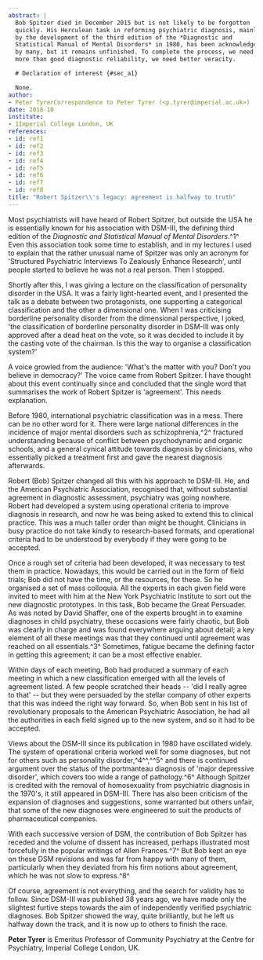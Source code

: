 ```yaml
---
abstract: |
  Bob Spitzer died in December 2015 but is not likely to be forgotten
  quickly. His Herculean task in reforming psychiatric diagnosis, mainly
  by the development of the third edition of the *Diagnostic and
  Statistical Manual of Mental Disorders* in 1980, has been acknowledged
  by many, but it remains unfinished. To complete the process, we need
  more than good diagnostic reliability, we need better veracity.

  # Declaration of interest {#sec_a1}

  None.
author:
- Peter TyrerCorrespondence to Peter Tyrer (<p.tyrer@imperial.ac.uk>)
date: 2018-10
institute:
- 1Imperial College London, UK
references:
- id: ref1
- id: ref2
- id: ref3
- id: ref4
- id: ref5
- id: ref6
- id: ref7
- id: ref8
title: "Robert Spitzer\\'s legacy: agreement is halfway to truth"
---
```


Most psychiatrists will have heard of Robert Spitzer, but outside the
USA he is essentially known for his association with DSM-III, the
defining third edition of the *Diagnostic and Statistical Manual of
Mental Disorders*.^1^ Even this association took some time to establish,
and in my lectures I used to explain that the rather unusual name of
Spitzer was only an acronym for 'Structured Psychiatric Interviews To
Zealously Enhance Research', until people started to believe he was not
a real person. Then I stopped.

Shortly after this, I was giving a lecture on the classification of
personality disorder in the USA. It was a fairly light-hearted event,
and I presented the talk as a debate between two protagonists, one
supporting a categorical classification and the other a dimensional one.
When I was criticising borderline personality disorder from the
dimensional perspective, I joked, 'the classification of borderline
personality disorder in DSM-III was only approved after a dead heat on
the vote, so it was decided to include it by the casting vote of the
chairman. Is this the way to organise a classification system?'

A voice growled from the audience: 'What\'s the matter with you? Don\'t
you believe in democracy?' The voice came from Robert Spitzer. I have
thought about this event continually since and concluded that the single
word that summarises the work of Robert Spitzer is 'agreement'. This
needs explanation.

Before 1980, international psychiatric classification was in a mess.
There can be no other word for it. There were large national differences
in the incidence of major mental disorders such as schizophrenia,^2^
fractured understanding because of conflict between psychodynamic and
organic schools, and a general cynical attitude towards diagnosis by
clinicians, who essentially picked a treatment first and gave the
nearest diagnosis afterwards.

Robert (Bob) Spitzer changed all this with his approach to DSM-III. He,
and the American Psychiatric Association, recognised that, without
substantial agreement in diagnostic assessment, psychiatry was going
nowhere. Robert had developed a system using operational criteria to
improve diagnosis in research, and now he was being asked to extend this
to clinical practice. This was a much taller order than might be
thought. Clinicians in busy practice do not take kindly to
research-based formats, and operational criteria had to be understood by
everybody if they were going to be accepted.

Once a rough set of criteria had been developed, it was necessary to
test them in practice. Nowadays, this would be carried out in the form
of field trials; Bob did not have the time, or the resources, for these.
So he organised a set of mass colloquia. All the experts in each given
field were invited to meet with him at the New York Psychiatric
Institute to sort out the new diagnostic prototypes. In this task, Bob
became the Great Persuader. As was noted by David Shaffer, one of the
experts brought in to examine diagnoses in child psychiatry, these
occasions were fairly chaotic, but Bob was clearly in charge and was
found everywhere arguing about detail; a key element of all these
meetings was that they continued until agreement was reached on all
essentials.^3^ Sometimes, fatigue became the defining factor in getting
this agreement; it can be a most effective enabler.

Within days of each meeting, Bob had produced a summary of each meeting
in which a new classification emerged with all the levels of agreement
listed. A few people scratched their heads -- 'did I really agree to
that' -- but they were persuaded by the stellar company of other experts
that this was indeed the right way forward. So, when Bob sent in his
list of revolutionary proposals to the American Psychiatric Association,
he had all the authorities in each field signed up to the new system,
and so it had to be accepted.

Views about the DSM-III since its publication in 1980 have oscillated
widely. The system of operational criteria worked well for some
diagnoses, but not for others such as personality disorder,^4^^,^^5^ and
there is continued argument over the status of the portmanteau diagnosis
of 'major depressive disorder', which covers too wide a range of
pathology.^6^ Although Spitzer is credited with the removal of
homosexuality from psychiatric diagnosis in the 1970\'s, it still
appeared in DSM-III. There has also been criticism of the expansion of
diagnoses and suggestions, some warranted but others unfair, that some
of the new diagnoses were engineered to suit the products of
pharmaceutical companies.

With each successive version of DSM, the contribution of Bob Spitzer has
receded and the volume of dissent has increased, perhaps illustrated
most forcefully in the popular writings of Allen Frances.^7^ But Bob
kept an eye on these DSM revisions and was far from happy with many of
them, particularly when they deviated from his firm notions about
agreement, which he was not slow to express.^8^

Of course, agreement is not everything, and the search for validity has
to follow. Since DSM-III was published 38 years ago, we have made only
the slightest furtive steps towards the aim of independently verified
psychiatric diagnoses. Bob Spitzer showed the way, quite brilliantly,
but he left us halfway down the track, and it is now up to others to
finish the race.

**Peter Tyrer** is Emeritus Professor of Community Psychiatry at the
Centre for Psychiatry, Imperial College London, UK.
